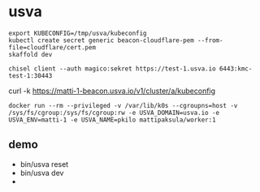 # usva

```console
export KUBECONFIG=/tmp/usva/kubeconfig
kubectl create secret generic beacon-cloudflare-pem --from-file=cloudflare/cert.pem
skaffold dev
```

```console
chisel client --auth magico:sekret https://test-1.usva.io 6443:kmc-test-1:30443
```

curl -k <https://matti-1-beacon.usva.io/v1/cluster/a/kubeconfig>

```
docker run --rm --privileged -v /var/lib/k0s --cgroupns=host -v /sys/fs/cgroup:/sys/fs/cgroup:rw -e USVA_DOMAIN=usva.io -e USVA_ENV=matti-1 -e USVA_NAME=pkilo mattipaksula/worker:1
```

## demo

- bin/usva reset
- bin/usva dev
-

